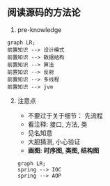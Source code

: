 ## 阅读源码的方法论

1. pre-knowledge

```mermaid
graph LR;
前置知识 --> 设计模式
前置知识 --> 数据结构
前置知识 --> 算法
前置知识 --> 反射
前置知识 --> 多线程
前置知识 --> jvm
```

2. 注意点

   - 不要过于关于细节： 先流程
   - 看注释: 接口, 方法, 类
   - 见名知意
   - 大胆猜测, 小心验证
   - **画图: 时序图, 类图, 结构图**

   ```mermaid
   graph LR;
   spring --> IOC
   spring --> AOP
   ```
